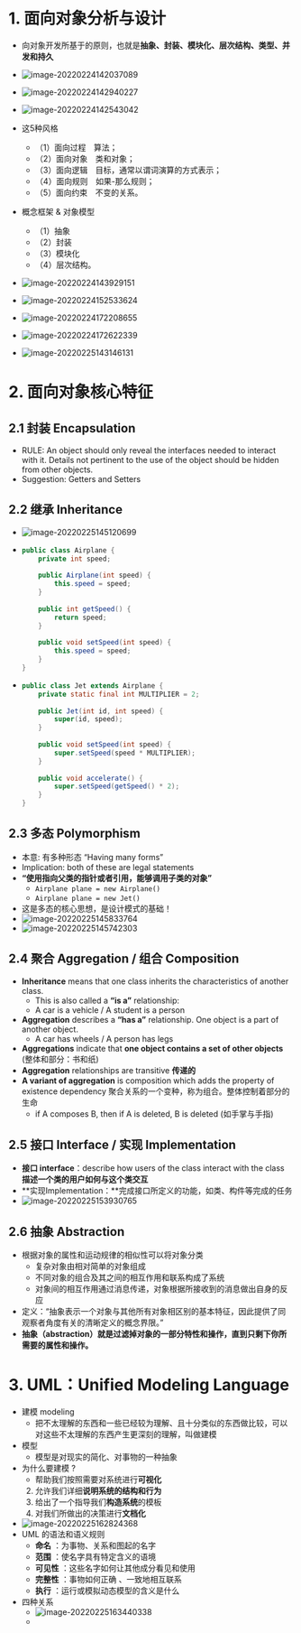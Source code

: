 # 1. 面向对象分析与设计

- 向对象开发所基于的原则，也就是**抽象、封装、模块化、层次结构、类型、并发和持久**

- ![image-20220224142037089](https://raw.githubusercontent.com/TWDH/Leetcode-From-Zero/pictures/img/image-20220224142037089.png)
- ![image-20220224142940227](https://raw.githubusercontent.com/TWDH/Leetcode-From-Zero/pictures/img/image-20220224142940227.png)
- ![image-20220224142543042](https://raw.githubusercontent.com/TWDH/Leetcode-From-Zero/pictures/img/image-20220224142543042.png)



- 这5种风格
  - （1）面向过程　算法；
  - （2）面向对象　类和对象；
  - （3）面向逻辑　目标，通常以谓词演算的方式表示；
  - （4）面向规则　如果-那么规则；
  - （5）面向约束　不变的关系。
- 概念框架 & 对象模型
  - （1）抽象
  - （2）封装
  - （3）模块化
  - （4）层次结构。

- ![image-20220224143929151](https://raw.githubusercontent.com/TWDH/Leetcode-From-Zero/pictures/img/image-20220224143929151.png)






- ![image-20220224152533624](https://raw.githubusercontent.com/TWDH/Leetcode-From-Zero/pictures/img/image-20220224152533624.png)
- ![image-20220224172208655](https://raw.githubusercontent.com/TWDH/Leetcode-From-Zero/pictures/img/image-20220224172208655.png)
- ![image-20220224172622339](https://raw.githubusercontent.com/TWDH/Leetcode-From-Zero/pictures/img/image-20220224172622339.png)
- ![image-20220225143146131](https://raw.githubusercontent.com/TWDH/Leetcode-From-Zero/pictures/img/image-20220225143146131.png)



# 2. 面向对象核心特征

## 2.1 封装 Encapsulation

- RULE: An object should only reveal the interfaces needed to interact with it. Details not pertinent to the use of the object should be hidden from other objects.
- Suggestion: Getters and Setters

## 2.2 继承 Inheritance

- ![image-20220225145120699](https://raw.githubusercontent.com/TWDH/Leetcode-From-Zero/pictures/img/image-20220225145120699.png)

- ```java
  public class Airplane {
      private int speed;
      
      public Airplane(int speed) {
          this.speed = speed;
      }
      
      public int getSpeed() {
          return speed;
      }
      
      public void setSpeed(int speed) {
          this.speed = speed;
      }
  }
  ```

- ```java
  public class Jet extends Airplane {
      private static final int MULTIPLIER = 2;
      
      public Jet(int id, int speed) {
          super(id, speed);
      }
      
      public void setSpeed(int speed) {
          super.setSpeed(speed * MULTIPLIER);
      }
      
      public void accelerate() {
          super.setSpeed(getSpeed() * 2);
      }
  }
  ```

## 2.3 多态 Polymorphism

- 本意: 有多种形态 “Having many forms”
- Implication: both of these are legal statements
- **“使用指向父类的指针或者引用，能够调用子类的对象”**
  - `Airplane plane = new Airplane()`
  - `Airplane plane = new Jet()`
- 这是多态的核心思想，是设计模式的基础！
- ![image-20220225145833764](https://raw.githubusercontent.com/TWDH/Leetcode-From-Zero/pictures/img/image-20220225145833764.png)
- ![image-20220225145742303](https://raw.githubusercontent.com/TWDH/Leetcode-From-Zero/pictures/img/image-20220225145742303.png)

## 2.4 聚合 Aggregation / 组合 Composition

- **Inheritance** means that one class inherits the characteristics of another class. 
  - This is also called a **“is a”** relationship:
  - A car is a vehicle / A student is a person
- **Aggregation** describes a **“has a”** relationship. One object is a part of another object.
  - A car has wheels / A person has legs
- **Aggregations** indicate that **one object contains a set of other objects** (整体和部分：书和纸)
- **Aggregation** relationships are transitive **传递的**
- **A variant of aggregation** is composition which adds the property of existence dependency 聚合关系的一个变种，称为组合。整体控制着部分的生命
  - if A composes B, then if A is deleted, B is deleted (如手掌与手指)

## 2.5 接口 Interface / 实现 Implementation

- **接口 interface**：describe how users of the class interact with the class **描述一个类的用户如何与这个类交互**
- **实现Implementation：**完成接口所定义的功能，如类、构件等完成的任务
- ![image-20220225153930765](https://raw.githubusercontent.com/TWDH/Leetcode-From-Zero/pictures/img/image-20220225153930765.png)

## 2.6 抽象 Abstraction

- 根据对象的属性和运动规律的相似性可以将对象分类
  - 复杂对象由相对简单的对象组成
  - 不同对象的组合及其之间的相互作用和联系构成了系统
  - 对象间的相互作用通过消息传递，对象根据所接收到的消息做出自身的反应
- 定义：“抽象表示一个对象与其他所有对象相区别的基本特征，因此提供了同观察者角度有关的清晰定义的概念界限。”
- **抽象（abstraction）就是过滤掉对象的一部分特性和操作，直到只剩下你所需要的属性和操作。**

# 3. UML：Unified Modeling Language

- 建模 modeling
  - 把不太理解的东西和一些已经较为理解、且十分类似的东西做比较，可以对这些不太理解的东西产生更深刻的理解，叫做建模
- 模型
  - 模型是对现实的简化、对事物的一种抽象
- 为什么要建模 ?
  - 帮助我们按照需要对系统进行**可视化**
  2. 允许我们详细**说明系统的结构和行为**
  3. 给出了一个指导我们**构造系统**的模板
  4. 对我们所做出的决策进行**文档化**
- ![image-20220225162824368](https://raw.githubusercontent.com/TWDH/Leetcode-From-Zero/pictures/img/image-20220225162824368.png)
- UML 的语法和语义规则
  - **命名** ：为事物、关系和图起的名字
  - **范围** ：使名字具有特定含义的语境
  - **可见性** ：这些名字如何让其他成分看见和使用
  - **完整性** ：事物如何正确 、一致地相互联系
  - **执行** ：运行或模拟动态模型的含义是什么
- 四种关系
  - ![image-20220225163440338](https://raw.githubusercontent.com/TWDH/Leetcode-From-Zero/pictures/img/image-20220225163440338.png)
  - 











































































































